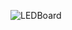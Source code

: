 ![LEDBoard](https://user-images.githubusercontent.com/54833831/144189387-676f4f32-33d1-4995-ab75-a6fb6df73d9a.gif)
